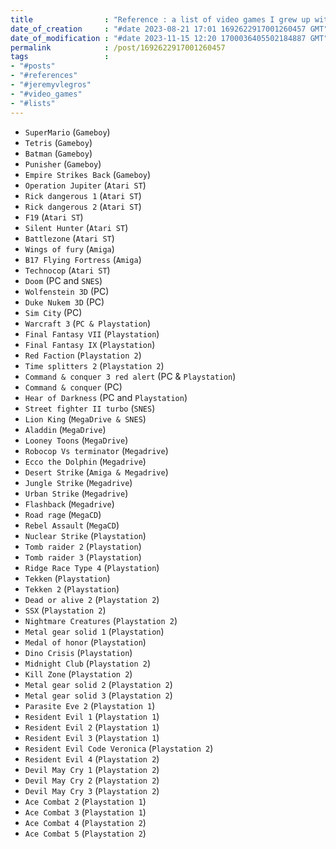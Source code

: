 ```yaml
---
title                : "Reference : a list of video games I grew up with"
date_of_creation     : "#date 2023-08-21 17:01 1692622917001260457 GMT"
date_of_modification : "#date 2023-11-15 12:20 1700036405502184887 GMT"
permalink            : /post/1692622917001260457
tags                 : 
- "#posts"
- "#references"
- "#jeremyvlegros"
- "#video_games"
- "#lists"
---
```


- `SuperMario` (`Gameboy`)
- `Tetris` (`Gameboy`)
- `Batman` (`Gameboy`)
- `Punisher` (`Gameboy`)
- `Empire Strikes Back` (`Gameboy`)
- `Operation Jupiter` (`Atari ST`)
- `Rick dangerous 1` (`Atari ST`)
- `Rick dangerous 2` (`Atari ST`)
- `F19` (`Atari ST`)
- `Silent Hunter` (`Atari ST`)
- `Battlezone` (`Atari ST`)
- `Wings of fury` (`Amiga`)
- `B17 Flying Fortress` (`Amiga`)
- `Technocop` (`Atari ST`)
- `Doom` (PC and `SNES`)
- `Wolfenstein 3D` (PC)
- `Duke Nukem 3D` (PC)
- `Sim City` (PC)
- `Warcraft 3` (`PC & Playstation`)
- `Final Fantasy VII` (`Playstation`)
- `Final Fantasy IX` (`Playstation`)
- `Red Faction` (`Playstation 2`)
- `Time splitters 2` (`Playstation 2`)
- `Command & conquer 3 red alert` (PC & `Playstation`)
- `Command & conquer` (PC)
- `Hear of Darkness` (PC and `Playstation`)
- `Street fighter II turbo` (`SNES`)
- `Lion King` (`MegaDrive & SNES`)
- `Aladdin` (`MegaDrive`)
- `Looney Toons` (`MegaDrive`)
- `Robocop Vs terminator` (`Megadrive`)
- `Ecco the Dolphin` (`Megadrive`)
- `Desert Strike` (`Amiga & Megadrive`)
- `Jungle Strike` (`Megadrive`)
- `Urban Strike` (`Megadrive`)
- `Flashback` (`Megadrive`)
- `Road rage` (`MegaCD`)
- `Rebel Assault` (`MegaCD`) 
- `Nuclear Strike` (`Playstation`)
- `Tomb raider 2` (`Playstation`)
- `Tomb raider 3` (`Playstation`)
- `Ridge Race Type 4` (`Playstation`)
- `Tekken` (`Playstation`)
- `Tekken 2` (`Playstation`)
- `Dead or alive 2` (`Playstation 2`)
- `SSX` (`Playstation 2`)
- `Nightmare Creatures` (`Playstation 2`)
- `Metal gear solid 1` (`Playstation`)
- `Medal of honor` (`Playstation`)
- `Dino Crisis` (`Playstation`)
- `Midnight Club` (`Playstation 2`)
- `Kill Zone` (`Playstation 2`)
- `Metal gear solid 2` (`Playstation 2`)
- `Metal gear solid 3` (`Playstation 2`)
- `Parasite Eve 2` (`Playstation 1`)
- `Resident Evil 1` (`Playstation 1`)
- `Resident Evil 2` (`Playstation 1`)
- `Resident Evil 3` (`Playstation 1`)
- `Resident Evil Code Veronica` (`Playstation 2`)
- `Resident Evil 4` (`Playstation 2`)
- `Devil May Cry 1` (`Playstation 2`)
- `Devil May Cry 2` (`Playstation 2`)
- `Devil May Cry 3` (`Playstation 2`)
- `Ace Combat 2` (`Playstation 1`)
- `Ace Combat 3` (`Playstation 1`)
- `Ace Combat 4` (`Playstation 2`)
- `Ace Combat 5` (`Playstation 2`)
